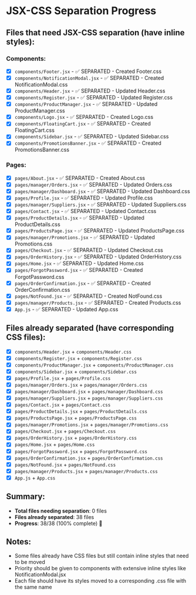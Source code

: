 # JSX-CSS Separation Progress

## Files that need JSX-CSS separation (have inline styles):

### Components:
- [x] `components/Footer.jsx` - ✅ SEPARATED - Created Footer.css
- [x] `components/NotificationModal.jsx` - ✅ SEPARATED - Created NotificationModal.css
- [x] `components/Header.jsx` - ✅ SEPARATED - Updated Header.css
- [x] `components/Register.jsx` - ✅ SEPARATED - Updated Register.css
- [x] `components/ProductManager.jsx` - ✅ SEPARATED - Updated ProductManager.css
- [x] `components/Logo.jsx` - ✅ SEPARATED - Created Logo.css
- [x] `components/FloatingCart.jsx` - ✅ SEPARATED - Created FloatingCart.css
- [x] `components/Sidebar.jsx` - ✅ SEPARATED - Updated Sidebar.css
- [x] `components/PromotionsBanner.jsx` - ✅ SEPARATED - Created PromotionsBanner.css

### Pages:
- [x] `pages/About.jsx` - ✅ SEPARATED - Created About.css
- [x] `pages/manager/Orders.jsx` - ✅ SEPARATED - Updated Orders.css
- [x] `pages/manager/Dashboard.jsx` - ✅ SEPARATED - Updated Dashboard.css
- [x] `pages/Profile.jsx` - ✅ SEPARATED - Updated Profile.css
- [x] `pages/manager/Suppliers.jsx` - ✅ SEPARATED - Updated Suppliers.css
- [x] `pages/Contact.jsx` - ✅ SEPARATED - Updated Contact.css
- [x] `pages/ProductDetails.jsx` - ✅ SEPARATED - Updated ProductDetails.css
- [x] `pages/ProductsPage.jsx` - ✅ SEPARATED - Updated ProductsPage.css
- [x] `pages/manager/Promotions.jsx` - ✅ SEPARATED - Updated Promotions.css
- [x] `pages/Checkout.jsx` - ✅ SEPARATED - Updated Checkout.css
- [x] `pages/OrderHistory.jsx` - ✅ SEPARATED - Updated OrderHistory.css
- [x] `pages/Home.jsx` - ✅ SEPARATED - Updated Home.css
- [x] `pages/ForgotPassword.jsx` - ✅ SEPARATED - Created ForgotPassword.css
- [x] `pages/OrderConfirmation.jsx` - ✅ SEPARATED - Created OrderConfirmation.css
- [x] `pages/NotFound.jsx` - ✅ SEPARATED - Created NotFound.css
- [x] `pages/manager/Products.jsx` - ✅ SEPARATED - Created Products.css
- [x] `App.js` - ✅ SEPARATED - Updated App.css

## Files already separated (have corresponding CSS files):
- [x] `components/Header.jsx` + `components/Header.css`
- [x] `components/Register.jsx` + `components/Register.css`
- [x] `components/ProductManager.jsx` + `components/ProductManager.css`
- [x] `components/Sidebar.jsx` + `components/Sidebar.css`
- [x] `pages/Profile.jsx` + `pages/Profile.css`
- [x] `pages/manager/Orders.jsx` + `pages/manager/Orders.css`
- [x] `pages/manager/Dashboard.jsx` + `pages/manager/Dashboard.css`
- [x] `pages/manager/Suppliers.jsx` + `pages/manager/Suppliers.css`
- [x] `pages/Contact.jsx` + `pages/Contact.css`
- [x] `pages/ProductDetails.jsx` + `pages/ProductDetails.css`
- [x] `pages/ProductsPage.jsx` + `pages/ProductsPage.css`
- [x] `pages/manager/Promotions.jsx` + `pages/manager/Promotions.css`
- [x] `pages/Checkout.jsx` + `pages/Checkout.css`
- [x] `pages/OrderHistory.jsx` + `pages/OrderHistory.css`
- [x] `pages/Home.jsx` + `pages/Home.css`
- [x] `pages/ForgotPassword.jsx` + `pages/ForgotPassword.css`
- [x] `pages/OrderConfirmation.jsx` + `pages/OrderConfirmation.css`
- [x] `pages/NotFound.jsx` + `pages/NotFound.css`
- [x] `pages/manager/Products.jsx` + `pages/manager/Products.css`
- [x] `App.js` + `App.css`

## Summary:
- **Total files needing separation**: 0 files
- **Files already separated**: 38 files
- **Progress**: 38/38 (100% complete) 🎉

## Notes:
- Some files already have CSS files but still contain inline styles that need to be moved
- Priority should be given to components with extensive inline styles like NotificationModal.jsx
- Each file should have its styles moved to a corresponding .css file with the same name
